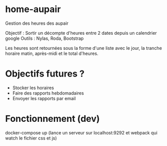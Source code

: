 # home-aupair

Gestion des heures des aupair

Objectif : Sortir un décompte d'heures entre 2 dates depuis un calendrier google
Outils : Nylas, Roda, Bootstrap

Les heures sont retournées sous la forme d'une liste avec le jour, la tranche horaire matin, après-midi et le total d'heures.

# Objectifs futures ?

* Stocker les horaires
* Faire des rapports hebdomadaires
* Envoyer les rapports par email

# Fonctionnement (dev)

docker-compose up (lance un serveur sur localhost:9292 et webpack qui watch le fichier css et js)